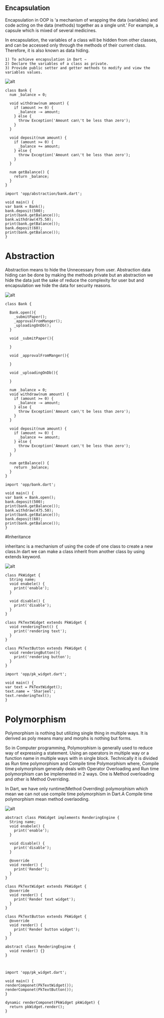 ## Encapsulation

Encapsulation in OOP is ‘a mechanism of wrapping the data (variables) and code acting on the data (methods) together as a single unit.’ For example, a capsule which is mixed of several medicines.

In encapsulation, the variables of a class will be hidden from other classes, and can be accessed only through the methods of their current class. Therefore, it is also known as data hiding.

```
1) To achieve encapsulation in Dart − 
2) Declare the variables of a class as private. 
3) Provide public setter and getter methods to modify and view the variables values.
```
![alt](https://www.cpp.thiyagaraaj.com/cms/assets/cimages/encapsulation.png)

```
class Bank {
  num _balance = 0;

  void withdraw(num amount) {
    if (amount >= 0) {
      _balance -= amount;
    } else {
      throw Exception('Amount can\'t be less than zero');
    }
  }

  void deposit(num amount) {
    if (amount >= 0) {
      _balance += amount;
    } else {
      throw Exception('Amount can\'t be less than zero');
    }
  }

  num getBalance() {
    return _balance;
  }
}

```

```
import 'opp/abstraction/bank.dart';

void main() {
var bank = Bank(); 
bank.deposit(500);
print(bank.getBalance());
bank.withdraw(475.50);
print(bank.getBalance());
bank.deposit(60);
print(bank.getBalance());
}
```

# Abstraction

Abstraction means to hide the Unnecessary from user. Abstraction data hiding can be done by making the methods private but an abstraction we hide the data just the sake of reduce the complexity for user but and encapsulation we hide the data for security reasons.

![alt](https://qph.fs.quoracdn.net/main-qimg-d416d714184b5665ff5ae3f231e854f4)

```
class Bank {

  Bank.open(){
    _submitPaper();
    _approvalFromManger();
    _uploadingOnDb();
  }

  void _submitPaper(){

  }

  void _approvalFromManger(){

  }

  void _uploadingOnDb(){

  }

  num _balance = 0;
  void withdraw(num amount) {
    if (amount >= 0) {
      _balance -= amount;
    } else {
      throw Exception('Amount can\'t be less than zero');
    }
  }

  void deposit(num amount) {
    if (amount >= 0) {
      _balance += amount;
    } else {
      throw Exception('Amount can\'t be less than zero');
    }
  }

  num getBalance() {
    return _balance;
  }
}

```

```
import 'opp/bank.dart';

void main() {
var bank = Bank.open(); 
bank.deposit(500);
print(bank.getBalance());
bank.withdraw(475.50);
print(bank.getBalance());
bank.deposit(60);
print(bank.getBalance());
}

```

#Inheritance

inheritanc is a mechanism of using the code of one class to create a new class.In dart we can make a class inherit from another class by using extends keyword.

![alt](https://media.geeksforgeeks.org/wp-content/cdn-uploads/20190501121513/inheritance.png)
```
class PkWidget {
  String name;
  void enabele() {
    print('enable');
  }

  void disable() {
    print('disable');
  }
}

class PkTextWidget extends PkWidget {
  void renderingText() {
    print('rendering text');
  }
}

class PkTextButton extends PkWidget {
  void renderingButton(){
    print('rendering button');
  }
}

import 'opp/pk_widget.dart';

void main() {
var text = PkTextWidget();
text.name = 'Sharjeel';
text.renderingText();
}

```

# Polymorphism

Polymorphism is nothing but utilizing single thing in multiple ways. It is derived as poly means many and morphs is nothing but forms.

So in Computer programming, Polymorphism is generally used to reduce way of expressing a statement. Using an operators in multiple way or a function name in multiple ways with in single block. Technically it is divided as Run time polymorphism and Compile time Polymorphism where, Compile time polymorphism generally deals with Operator Overloading and Run time polymorphism can be implemented in 2 ways. One is Method overloading and other is Method Overriding.


In Dart, we have only runtime(Method Overrding) polymorphism which mean we can not use compile time polymorphism in Dart.A Compile time polymorphism mean method overlaoding.

![alt](https://www.scientecheasy.com/wp-content/uploads/2020/02/java-polymorphism.png)

```
abstract class PkWidget implements RenderingEngine {
  String name;
  void enabele() {
    print('enable');
  }

  void disable() {
    print('disable');
  }

  @override
  void render() {
    print('Render');
  }
}

class PkTextWidget extends PkWidget {
  @override
  void render() {
    print('Render text widget');
  }
}

class PkTextButton extends PkWidget {
  @override
  void render() {
    print('Render button widget');
  }
}

abstract class RenderingEngine {
  void render() {}
}

```

```


import 'opp/pk_widget.dart';

void main() {
renderComponet(PkTextWidget());
renderComponet(PkTextButton());
}

dynamic renderComponet(PkWidget pkWidget) {
  return pkWidget.render();
}

```